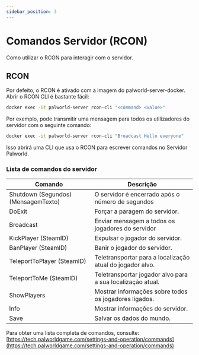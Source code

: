 ```yaml
---
sidebar_position: 3
---
```


# Comandos Servidor (RCON)

Como utilizar o RCON para interagir com o servidor.

## RCON

Por defeito, o RCON é ativado com a imagem do palworld-server-docker.
Abrir o RCON CLI é bastante fácil:

```bash
docker exec -it palworld-server rcon-cli "<command> <value>"
```

Por exemplo, pode transmitir uma mensagem para todos os utilizadores do servidor com o seguinte comando:

```bash
docker exec -it palworld-server rcon-cli "Broadcast Hello everyone"
```

Isso abrirá uma CLI que usa o RCON para escrever comandos no Servidor Palworld.

### Lista de comandos do servidor

| Comando                             | Descrição                                                  |
| ----------------------------------- | ---------------------------------------------------------- |
| Shutdown (Segundos) (MensagemTexto) | O servidor é encerrado após o número de segundos           |
| DoExit                              | Forçar a paragem do servidor.                              |
| Broadcast                           | Enviar mensagem a todos os jogadores do servidor           |
| KickPlayer (SteamID)                | Expulsar o jogador do servidor.                            |
| BanPlayer (SteamID)                 | Banir o jogador do servidor.                               |
| TeleportToPlayer (SteamID)          | Teletransportar para a localização atual do jogador alvo.  |
| TeleportToMe (SteamID)              | Teletransportar jogador alvo para a sua localização atual. |
| ShowPlayers                         | Mostrar informações sobre todos os jogadores ligados.      |
| Info                                | Mostrar informações do servidor.                           |
| Save                                | Salvar os dados do mundo.                                  |

Para obter uma lista completa de comandos, consulte: [https://tech.palworldgame.com/settings-and-operation/commands](https://tech.palworldgame.com/settings-and-operation/commands)
